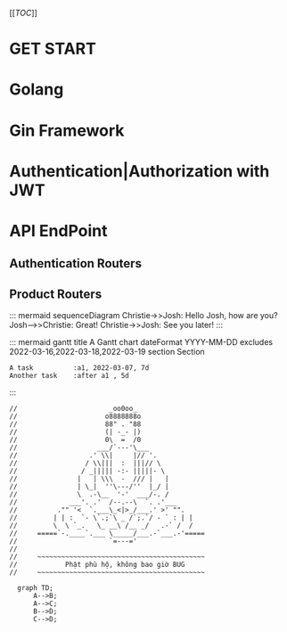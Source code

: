 [[_TOC_]]

# GET START

# Golang

# Gin Framework

# Authentication|Authorization with JWT

# API EndPoint

## Authentication Routers

## Product Routers

::: mermaid
sequenceDiagram
Christie->>Josh: Hello Josh, how are you?
Josh-->>Christie: Great!
Christie->>Josh: See you later!
:::

::: mermaid
gantt
title A Gantt chart
dateFormat YYYY-MM-DD
excludes 2022-03-16,2022-03-18,2022-03-19
section Section

    A task          :a1, 2022-03-07, 7d
    Another task    :after a1 , 5d

:::

```
//                       _oo0oo_
//                      o8888888o
//                      88" . "88
//                      (| -_- |)
//                      0\  =  /0
//                    ___/`---'\___
//                  .' \\|     |// '.
//                 / \\|||  :  |||// \
//                / _||||| -:- |||||- \
//               |   | \\\  -  /// |   |
//               | \_|  ''\---/''  |_/ |
//               \  .-\__  '-'  ___/-. /
//             ___'. .'  /--.--\  `. .'___
//          ."" '<  `.___\_<|>_/___.' >' "".
//         | | :  `- \`.;`\ _ /`;.`/ - ` : | |
//         \  \ `_.   \_ __\ /__ _/   .-` /  /
//     =====`-.____`.___ \_____/___.-`___.-'=====
//                       `=---='
//
//     ~~~~~~~~~~~~~~~~~~~~~~~~~~~~~~~~~~~~~~~~~~
//            Phật phù hộ, không bao giờ BUG
//     ~~~~~~~~~~~~~~~~~~~~~~~~~~~~~~~~~~~~~~~~~~
```

```mermaid
  graph TD;
      A-->B;
      A-->C;
      B-->D;
      C-->D;
```
